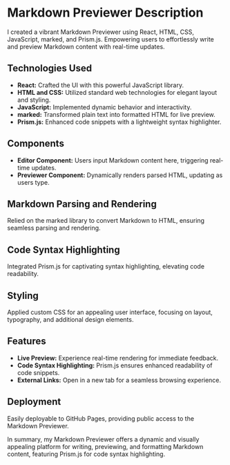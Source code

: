 # Markdown Previewer Description

I created a vibrant Markdown Previewer using React, HTML, CSS, JavaScript, marked, and Prism.js. Empowering users to effortlessly write and preview Markdown content with real-time updates.

## Technologies Used

- **React:** Crafted the UI with this powerful JavaScript library.
- **HTML and CSS:** Utilized standard web technologies for elegant layout and styling.
- **JavaScript:** Implemented dynamic behavior and interactivity.
- **marked:** Transformed plain text into formatted HTML for live preview.
- **Prism.js:** Enhanced code snippets with a lightweight syntax highlighter.

## Components

- **Editor Component:** Users input Markdown content here, triggering real-time updates.
- **Previewer Component:** Dynamically renders parsed HTML, updating as users type.

## Markdown Parsing and Rendering

Relied on the marked library to convert Markdown to HTML, ensuring seamless parsing and rendering.

## Code Syntax Highlighting

Integrated Prism.js for captivating syntax highlighting, elevating code readability.

## Styling

Applied custom CSS for an appealing user interface, focusing on layout, typography, and additional design elements.

## Features

- **Live Preview:** Experience real-time rendering for immediate feedback.
- **Code Syntax Highlighting:** Prism.js ensures enhanced readability of code snippets.
- **External Links:** Open in a new tab for a seamless browsing experience.

## Deployment

Easily deployable to GitHub Pages, providing public access to the Markdown Previewer.

In summary, my Markdown Previewer offers a dynamic and visually appealing platform for writing, previewing, and formatting Markdown content, featuring Prism.js for code syntax highlighting.
